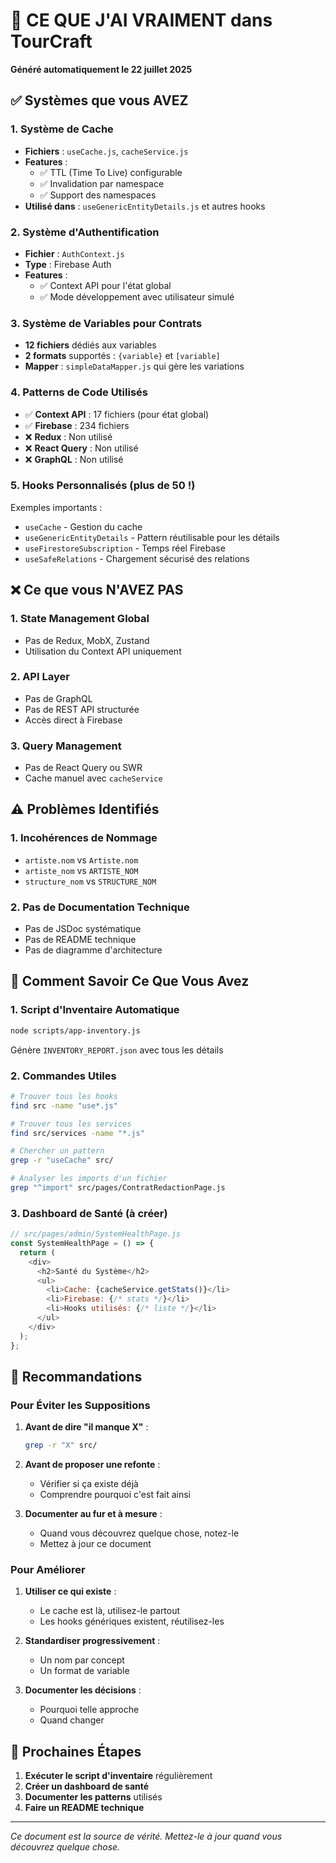 # 🎯 CE QUE J'AI VRAIMENT dans TourCraft
**Généré automatiquement le 22 juillet 2025**

## ✅ Systèmes que vous AVEZ

### 1. **Système de Cache** 
- **Fichiers** : `useCache.js`, `cacheService.js`
- **Features** :
  - ✅ TTL (Time To Live) configurable
  - ✅ Invalidation par namespace
  - ✅ Support des namespaces
- **Utilisé dans** : `useGenericEntityDetails.js` et autres hooks

### 2. **Système d'Authentification**
- **Fichier** : `AuthContext.js`
- **Type** : Firebase Auth
- **Features** :
  - ✅ Context API pour l'état global
  - ✅ Mode développement avec utilisateur simulé

### 3. **Système de Variables pour Contrats**
- **12 fichiers** dédiés aux variables
- **2 formats** supportés : `{variable}` et `[variable]`
- **Mapper** : `simpleDataMapper.js` qui gère les variations

### 4. **Patterns de Code Utilisés**
- ✅ **Context API** : 17 fichiers (pour état global)
- ✅ **Firebase** : 234 fichiers
- ❌ **Redux** : Non utilisé
- ❌ **React Query** : Non utilisé
- ❌ **GraphQL** : Non utilisé

### 5. **Hooks Personnalisés** (plus de 50 !)
Exemples importants :
- `useCache` - Gestion du cache
- `useGenericEntityDetails` - Pattern réutilisable pour les détails
- `useFirestoreSubscription` - Temps réel Firebase
- `useSafeRelations` - Chargement sécurisé des relations

## ❌ Ce que vous N'AVEZ PAS

### 1. **State Management Global**
- Pas de Redux, MobX, Zustand
- Utilisation du Context API uniquement

### 2. **API Layer**
- Pas de GraphQL
- Pas de REST API structurée
- Accès direct à Firebase

### 3. **Query Management**
- Pas de React Query ou SWR
- Cache manuel avec `cacheService`

## ⚠️ Problèmes Identifiés

### 1. **Incohérences de Nommage**
- `artiste.nom` vs `Artiste.nom`
- `artiste_nom` vs `ARTISTE_NOM`
- `structure_nom` vs `STRUCTURE_NOM`

### 2. **Pas de Documentation Technique**
- Pas de JSDoc systématique
- Pas de README technique
- Pas de diagramme d'architecture

## 🎯 Comment Savoir Ce Que Vous Avez

### 1. **Script d'Inventaire Automatique**
```bash
node scripts/app-inventory.js
```
Génère `INVENTORY_REPORT.json` avec tous les détails

### 2. **Commandes Utiles**
```bash
# Trouver tous les hooks
find src -name "use*.js"

# Trouver tous les services
find src/services -name "*.js"

# Chercher un pattern
grep -r "useCache" src/

# Analyser les imports d'un fichier
grep "^import" src/pages/ContratRedactionPage.js
```

### 3. **Dashboard de Santé** (à créer)
```javascript
// src/pages/admin/SystemHealthPage.js
const SystemHealthPage = () => {
  return (
    <div>
      <h2>Santé du Système</h2>
      <ul>
        <li>Cache: {cacheService.getStats()}</li>
        <li>Firebase: {/* stats */}</li>
        <li>Hooks utilisés: {/* liste */}</li>
      </ul>
    </div>
  );
};
```

## 📝 Recommandations

### Pour Éviter les Suppositions

1. **Avant de dire "il manque X"** :
   ```bash
   grep -r "X" src/
   ```

2. **Avant de proposer une refonte** :
   - Vérifier si ça existe déjà
   - Comprendre pourquoi c'est fait ainsi

3. **Documenter au fur et à mesure** :
   - Quand vous découvrez quelque chose, notez-le
   - Mettez à jour ce document

### Pour Améliorer

1. **Utiliser ce qui existe** :
   - Le cache est là, utilisez-le partout
   - Les hooks génériques existent, réutilisez-les

2. **Standardiser progressivement** :
   - Un nom par concept
   - Un format de variable

3. **Documenter les décisions** :
   - Pourquoi telle approche
   - Quand changer

## 🚀 Prochaines Étapes

1. **Exécuter le script d'inventaire** régulièrement
2. **Créer un dashboard de santé** 
3. **Documenter les patterns** utilisés
4. **Faire un README technique**

---

*Ce document est la source de vérité. Mettez-le à jour quand vous découvrez quelque chose.*